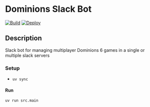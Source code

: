 # Dominions Slack Bot

[![Build](https://github.com/stvnksslr/dominions-slack-bot/actions/workflows/build.yml/badge.svg)](https://github.com/stvnksslr/dominions-slack-bot/actions/workflows/build.yml)
[![Deploy](https://github.com/stvnksslr/dominions-slack-bot/actions/workflows/deploy.yml/badge.svg)](https://github.com/stvnksslr/dominions-slack-bot/actions/workflows/deploy.yml)

## Description

Slack bot for managing multiplayer Dominions 6 games in a single or multiple slack servers

### Setup

* `uv sync`

#### Run

`uv run src.main`
